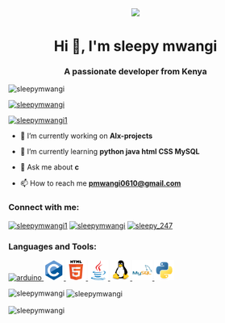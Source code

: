 <div align="center">
  <img src="https://user-images.githubusercontent.com/10498744/210012254-234538ff-d198-48aa-8964-37e6fd45d227.gif" width="70%">
</div>

<h1 align="center">Hi 👋, I'm sleepy mwangi</h1>
<h3 align="center">A passionate developer from Kenya</h3>

<p align="left"> <img src="https://komarev.com/ghpvc/?username=sleepymwangi&label=Profile%20views&color=0e75b6&style=flat" alt="sleepymwangi" /> </p>

<p align="left"> <a href="https://github.com/ryo-ma/github-profile-trophy"><img src="https://github-profile-trophy.vercel.app/?username=sleepymwangi" alt="sleepymwangi" /></a> </p>

<p align="left"> <a href="https://twitter.com/sleepymwangi1" target="blank"><img src="https://img.shields.io/twitter/follow/sleepymwangi1?logo=twitter&style=for-the-badge" alt="sleepymwangi1" /></a> </p>

- 🔭 I’m currently working on **Alx-projects**

- 🌱 I’m currently learning **python java html CSS MySQL**

- 💬 Ask me about **c**

- 📫 How to reach me **pmwangi0610@gmail.com**

<h3 align="left">Connect with me:</h3>
<p align="left">
<a href="https://twitter.com/sleepymwangi1" target="blank"><img align="center" src="https://raw.githubusercontent.com/rahuldkjain/github-profile-readme-generator/master/src/images/icons/Social/twitter.svg" alt="sleepymwangi1" height="30" width="40" /></a>
<a href="https://codesandbox.com/sleepymwangi" target="blank"><img align="center" src="https://raw.githubusercontent.com/rahuldkjain/github-profile-readme-generator/master/src/images/icons/Social/codesandbox.svg" alt="sleepymwangi" height="30" width="40" /></a>
<a href="https://instagram.com/sleepy_247" target="blank"><img align="center" src="https://raw.githubusercontent.com/rahuldkjain/github-profile-readme-generator/master/src/images/icons/Social/instagram.svg" alt="sleepy_247" height="30" width="40" /></a>
</p>

<h3 align="left">Languages and Tools:</h3>
<p align="left"> <a href="https://www.arduino.cc/" target="_blank" rel="noreferrer"> <img src="https://cdn.worldvectorlogo.com/logos/arduino-1.svg" alt="arduino" width="40" height="40"/> </a> <a href="https://www.cprogramming.com/" target="_blank" rel="noreferrer"> <img src="https://raw.githubusercontent.com/devicons/devicon/master/icons/c/c-original.svg" alt="c" width="40" height="40"/> </a> <a href="https://www.w3.org/html/" target="_blank" rel="noreferrer"> <img src="https://raw.githubusercontent.com/devicons/devicon/master/icons/html5/html5-original-wordmark.svg" alt="html5" width="40" height="40"/> </a> <a href="https://www.java.com" target="_blank" rel="noreferrer"> <img src="https://raw.githubusercontent.com/devicons/devicon/master/icons/java/java-original.svg" alt="java" width="40" height="40"/> </a> <a href="https://www.linux.org/" target="_blank" rel="noreferrer"> <img src="https://raw.githubusercontent.com/devicons/devicon/master/icons/linux/linux-original.svg" alt="linux" width="40" height="40"/> </a> <a href="https://www.mysql.com/" target="_blank" rel="noreferrer"> <img src="https://raw.githubusercontent.com/devicons/devicon/master/icons/mysql/mysql-original-wordmark.svg" alt="mysql" width="40" height="40"/> </a> <a href="https://www.python.org" target="_blank" rel="noreferrer"> <img src="https://raw.githubusercontent.com/devicons/devicon/master/icons/python/python-original.svg" alt="python" width="40" height="40"/> </a> </p>

<p><img align="left" src="https://github-readme-stats.vercel.app/api/top-langs?username=sleepymwangi&show_icons=true&locale=en&layout=compact" alt="sleepymwangi" /></p>

<p>&nbsp;<img align="center" src="https://github-readme-stats.vercel.app/api?username=sleepymwangi&show_icons=true&locale=en" alt="sleepymwangi" /></p>

<p><img align="center" src="https://github-readme-streak-stats.herokuapp.com/?user=sleepymwangi&" alt="sleepymwangi" /></p>
